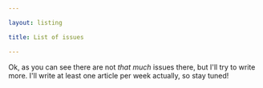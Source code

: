 ```yaml
---

layout: listing

title: List of issues

---
```


Ok, as you can see there are not _that much_ issues there, but I'll try to write more. I'll write at least one article per week actually, so stay tuned!